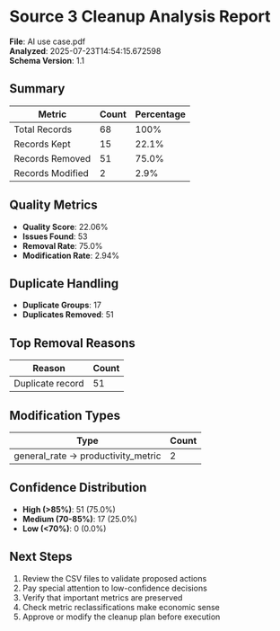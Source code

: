 # Source 3 Cleanup Analysis Report

**File**: AI use case.pdf  
**Analyzed**: 2025-07-23T14:54:15.672598  
**Schema Version**: 1.1

## Summary

| Metric | Count | Percentage |
|--------|-------|------------|
| Total Records | 68 | 100% |
| Records Kept | 15 | 22.1% |
| Records Removed | 51 | 75.0% |
| Records Modified | 2 | 2.9% |

## Quality Metrics

- **Quality Score**: 22.06%
- **Issues Found**: 53
- **Removal Rate**: 75.0%
- **Modification Rate**: 2.94%

## Duplicate Handling

- **Duplicate Groups**: 17
- **Duplicates Removed**: 51

## Top Removal Reasons

| Reason | Count |
|--------|-------|
| Duplicate record | 51 |

## Modification Types

| Type | Count |
|------|-------|
| general_rate → productivity_metric | 2 |

## Confidence Distribution

- **High (>85%)**: 51 (75.0%)
- **Medium (70-85%)**: 17 (25.0%)
- **Low (<70%)**: 0 (0.0%)

## Next Steps

1. Review the CSV files to validate proposed actions
2. Pay special attention to low-confidence decisions
3. Verify that important metrics are preserved
4. Check metric reclassifications make economic sense
5. Approve or modify the cleanup plan before execution
